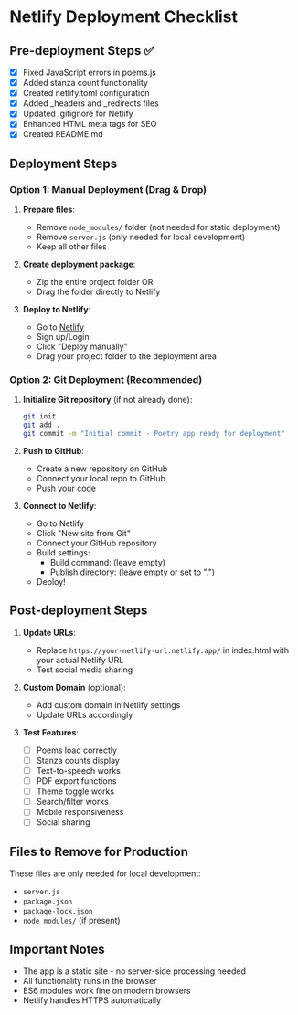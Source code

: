 # Netlify Deployment Checklist

## Pre-deployment Steps ✅

- [x] Fixed JavaScript errors in poems.js
- [x] Added stanza count functionality
- [x] Created netlify.toml configuration
- [x] Added _headers and _redirects files
- [x] Updated .gitignore for Netlify
- [x] Enhanced HTML meta tags for SEO
- [x] Created README.md

## Deployment Steps

### Option 1: Manual Deployment (Drag & Drop)

1. **Prepare files**:
   - Remove `node_modules/` folder (not needed for static deployment)
   - Remove `server.js` (only needed for local development)
   - Keep all other files

2. **Create deployment package**:
   - Zip the entire project folder OR
   - Drag the folder directly to Netlify

3. **Deploy to Netlify**:
   - Go to [Netlify](https://netlify.com)
   - Sign up/Login
   - Click "Deploy manually"
   - Drag your project folder to the deployment area

### Option 2: Git Deployment (Recommended)

1. **Initialize Git repository** (if not already done):
   ```bash
   git init
   git add .
   git commit -m "Initial commit - Poetry app ready for deployment"
   ```

2. **Push to GitHub**:
   - Create a new repository on GitHub
   - Connect your local repo to GitHub
   - Push your code

3. **Connect to Netlify**:
   - Go to Netlify
   - Click "New site from Git"
   - Connect your GitHub repository
   - Build settings:
     - Build command: (leave empty)
     - Publish directory: (leave empty or set to ".")
   - Deploy!

## Post-deployment Steps

1. **Update URLs**:
   - Replace `https://your-netlify-url.netlify.app/` in index.html with your actual Netlify URL
   - Test social media sharing

2. **Custom Domain** (optional):
   - Add custom domain in Netlify settings
   - Update URLs accordingly

3. **Test Features**:
   - [ ] Poems load correctly
   - [ ] Stanza counts display
   - [ ] Text-to-speech works
   - [ ] PDF export functions
   - [ ] Theme toggle works
   - [ ] Search/filter works
   - [ ] Mobile responsiveness
   - [ ] Social sharing

## Files to Remove for Production

These files are only needed for local development:
- `server.js`
- `package.json`
- `package-lock.json`
- `node_modules/` (if present)

## Important Notes

- The app is a static site - no server-side processing needed
- All functionality runs in the browser
- ES6 modules work fine on modern browsers
- Netlify handles HTTPS automatically
